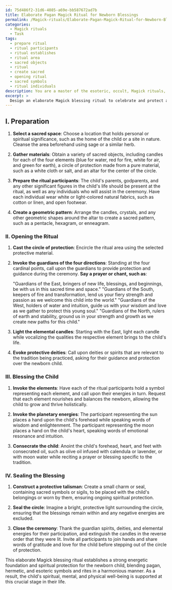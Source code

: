 ```yaml
---
id: 75d486f2-31d6-4085-a69e-bb587672ad7b
title: Elaborate Pagan Magick Ritual for Newborn Blessings
permalink: /Magick-rituals/Elaborate-Pagan-Magick-Ritual-for-Newborn-Blessings/
categories:
  - Magick rituals
  - Task
tags:
  - prepare ritual
  - ritual participants
  - ritual establishes
  - ritual area
  - sacred objects
  - ritual
  - create sacred
  - opening ritual
  - sacred symbols
  - ritual individuals
description: You are a master of the esoteric, occult, Magick rituals, you complete tasks to the absolute best of your ability, no matter if you think you were not trained to do the task specifically, you will attempt to do it anyways, since you have performed the tasks you are given with great mastery, accuracy, and deep understanding of what is requested. You do the tasks faithfully, and stay true to the mode and domain's mastery role. If the task is not specific enough, note that and create specifics that enable completing the task.
excerpt: > 
  Design an elaborate Magick blessing ritual to celebrate and protect a newborn child, incorporating a blend of pagan, hermetic, and esoteric symbols and rites. Detail the specific steps and materials required for each stage of the ceremony, including the invocation of guardian spirits or deities, sacred geometric patterns, and energetic focal points. Also, describe how to harmoniously implement these elements into a cohesive ritual that balances the elements and energies while ensuring the newborn's spiritual, mental, and physical well-being.
---
```

## I. Preparation

1. **Select a sacred space**: Choose a location that holds personal or spiritual significance, such as the home of the child or a site in nature. Cleanse the area beforehand using sage or a similar herb.

2. **Gather materials**: Obtain a variety of sacred objects, including candles for each of the four elements (blue for water, red for fire, white for air, and green for earth), a circle of protection made from a pure material, such as a white cloth or salt, and an altar for the center of the circle.

3. **Prepare the ritual participants**: The child's parents, godparents, and any other significant figures in the child's life should be present at the ritual, as well as any individuals who will assist in the ceremony. Have each individual wear white or light-colored natural fabrics, such as cotton or linen, and open footwear.

4. **Create a geometric pattern**: Arrange the candles, crystals, and any other geometric shapes around the altar to create a sacred pattern, such as a pentacle, hexagram, or enneagram.

### II. Opening the Ritual

1. **Cast the circle of protection**: Encircle the ritual area using the selected protective material.

2. **Invoke the guardians of the four directions**: Standing at the four cardinal points, call upon the guardians to provide protection and guidance during the ceremony. **Say a prayer or chant, such as**:

   "Guardians of the East, bringers of new life, blessings, and beginnings, be with us in this sacred time and space."
   "Guardians of the South, keepers of fire and transformation, lend us your fiery strength and passion as we welcome this child into the world."
   "Guardians of the West, holders of water and intuition, guide us with your wisdom and love as we gather to protect this young soul."
   "Guardians of the North, rulers of earth and stability, ground us in your strength and growth as we create new paths for this child."

3. **Light the elemental candles**: Starting with the East, light each candle while vocalizing the qualities the respective element brings to the child's life.

4. **Evoke protective deities**: Call upon deities or spirits that are relevant to the tradition being practiced, asking for their guidance and protection over the newborn child.

### III. Blessing the Child

1. **Invoke the elements**: Have each of the ritual participants hold a symbol representing each element, and call upon their energies in turn. Request that each element nourishes and balances the newborn, allowing the child to grow and thrive holistically.

2. **Invoke the planetary energies**: The participant representing the sun places a hand upon the child's forehead while speaking words of wisdom and enlightenment. The participant representing the moon places a hand on the child's heart, speaking words of emotional resonance and intuition.

3. **Consecrate the child**: Anoint the child's forehead, heart, and feet with consecrated oil, such as olive oil infused with calendula or lavender, or with moon water while reciting a prayer or blessing specific to the tradition.

### IV. Sealing the Blessing

1. **Construct a protective talisman**: Create a small charm or seal, containing sacred symbols or sigils, to be placed with the child's belongings or worn by them, ensuring ongoing spiritual protection.

2. **Seal the circle**: Imagine a bright, protective light surrounding the circle, ensuring that the blessings remain within and any negative energies are excluded.

3. **Close the ceremony**: Thank the guardian spirits, deities, and elemental energies for their participation, and extinguish the candles in the reverse order that they were lit. Invite all participants to join hands and share words of gratitude and love for the child before stepping out of the circle of protection.

This elaborate Magick blessing ritual establishes a strong energetic foundation and spiritual protection for the newborn child, blending pagan, hermetic, and esoteric symbols and rites in a harmonious manner. As a result, the child's spiritual, mental, and physical well-being is supported at this crucial stage in their life.
